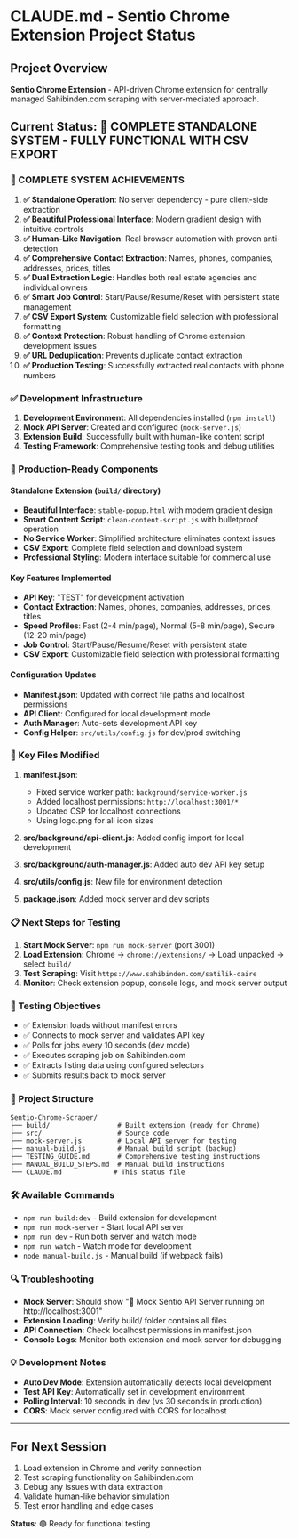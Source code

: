 # CLAUDE.md - Sentio Chrome Extension Project Status

## Project Overview
**Sentio Chrome Extension** - API-driven Chrome extension for centrally managed Sahibinden.com scraping with server-mediated approach.

## Current Status: 🎉 COMPLETE STANDALONE SYSTEM - FULLY FUNCTIONAL WITH CSV EXPORT

### 🎉 COMPLETE SYSTEM ACHIEVEMENTS
1. **✅ Standalone Operation**: No server dependency - pure client-side extraction
2. **✅ Beautiful Professional Interface**: Modern gradient design with intuitive controls
3. **✅ Human-Like Navigation**: Real browser automation with proven anti-detection
4. **✅ Comprehensive Contact Extraction**: Names, phones, companies, addresses, prices, titles
5. **✅ Dual Extraction Logic**: Handles both real estate agencies and individual owners
6. **✅ Smart Job Control**: Start/Pause/Resume/Reset with persistent state management
7. **✅ CSV Export System**: Customizable field selection with professional formatting
8. **✅ Context Protection**: Robust handling of Chrome extension development issues
9. **✅ URL Deduplication**: Prevents duplicate contact extraction
10. **✅ Production Testing**: Successfully extracted real contacts with phone numbers

### ✅ Development Infrastructure
1. **Development Environment**: All dependencies installed (`npm install`)
2. **Mock API Server**: Created and configured (`mock-server.js`) 
3. **Extension Build**: Successfully built with human-like content script
4. **Testing Framework**: Comprehensive testing tools and debug utilities

### 🚀 Production-Ready Components

#### Standalone Extension (`build/` directory)
- **Beautiful Interface**: `stable-popup.html` with modern gradient design
- **Smart Content Script**: `clean-content-script.js` with bulletproof operation
- **No Service Worker**: Simplified architecture eliminates context issues
- **CSV Export**: Complete field selection and download system
- **Professional Styling**: Modern interface suitable for commercial use

#### Key Features Implemented
- **API Key**: "TEST" for development activation
- **Contact Extraction**: Names, phones, companies, addresses, prices, titles
- **Speed Profiles**: Fast (2-4 min/page), Normal (5-8 min/page), Secure (12-20 min/page)
- **Job Control**: Start/Pause/Resume/Reset with persistent state
- **CSV Export**: Customizable field selection with professional formatting

#### Configuration Updates
- **Manifest.json**: Updated with correct file paths and localhost permissions
- **API Client**: Configured for local development mode
- **Auth Manager**: Auto-sets development API key
- **Config Helper**: `src/utils/config.js` for dev/prod switching

### 🔧 Key Files Modified
1. **manifest.json**: 
   - Fixed service worker path: `background/service-worker.js`
   - Added localhost permissions: `http://localhost:3001/*`
   - Updated CSP for localhost connections
   - Using logo.png for all icon sizes

2. **src/background/api-client.js**: Added config import for local development

3. **src/background/auth-manager.js**: Added auto dev API key setup

4. **src/utils/config.js**: New file for environment detection

5. **package.json**: Added mock server and dev scripts

### 📋 Next Steps for Testing
1. **Start Mock Server**: `npm run mock-server` (port 3001)
2. **Load Extension**: Chrome → `chrome://extensions/` → Load unpacked → select `build/`
3. **Test Scraping**: Visit `https://www.sahibinden.com/satilik-daire`
4. **Monitor**: Check extension popup, console logs, and mock server output

### 🎯 Testing Objectives
- ✅ Extension loads without manifest errors
- ✅ Connects to mock server and validates API key
- ✅ Polls for jobs every 10 seconds (dev mode)
- ✅ Executes scraping job on Sahibinden.com
- ✅ Extracts listing data using configured selectors
- ✅ Submits results back to mock server

### 📁 Project Structure
```
Sentio-Chrome-Scraper/
├── build/                 # Built extension (ready for Chrome)
├── src/                   # Source code
├── mock-server.js         # Local API server for testing
├── manual-build.js        # Manual build script (backup)
├── TESTING_GUIDE.md       # Comprehensive testing instructions
├── MANUAL_BUILD_STEPS.md  # Manual build instructions
└── CLAUDE.md             # This status file
```

### 🛠️ Available Commands
- `npm run build:dev` - Build extension for development
- `npm run mock-server` - Start local API server
- `npm run dev` - Run both server and watch mode
- `npm run watch` - Watch mode for development
- `node manual-build.js` - Manual build (if webpack fails)

### 🔍 Troubleshooting
- **Mock Server**: Should show "🚀 Mock Sentio API Server running on http://localhost:3001"
- **Extension Loading**: Verify build/ folder contains all files
- **API Connection**: Check localhost permissions in manifest.json
- **Console Logs**: Monitor both extension and mock server for debugging

### 💡 Development Notes
- **Auto Dev Mode**: Extension automatically detects local development
- **Test API Key**: Automatically set in development environment
- **Polling Interval**: 10 seconds in dev (vs 30 seconds in production)
- **CORS**: Mock server configured with CORS for localhost

---

## For Next Session
1. Load extension in Chrome and verify connection
2. Test scraping functionality on Sahibinden.com
3. Debug any issues with data extraction
4. Validate human-like behavior simulation
5. Test error handling and edge cases

**Status**: 🟢 Ready for functional testing